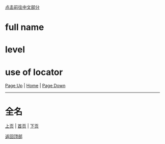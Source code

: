 [点击前往中文部分](#全名)


# full name

# level

# use of locator

[Page Up](p1) | [Home](p#content-----目录) | [Page Down](p3)

---

# 全名

[上页](p1) | [首页](p#content-----目录) | [下页](p3)

[返回顶部](#)

























